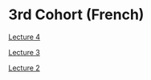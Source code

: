 # 3rd Cohort (French)

[Lecture 4](Lecture_04.md)

[Lecture 3](Lecture_03.md)

[Lecture 2](Lecture_02.md)
